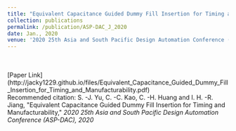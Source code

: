 ```yaml
---
title: "Equivalent Capacitance Guided Dummy Fill Insertion for Timing and Manufacturability"
collection: publications
permalink: /publication/ASP-DAC_J_2020
date: Jan., 2020
venue: '2020 25th Asia and South Pacific Design Automation Conference (ASP-DAC)'
---
```

<br>
<br>
[Paper Link](http://jacky1229.github.io/files/Equivalent_Capacitance_Guided_Dummy_Fill_Insertion_for_Timing_and_Manufacturability.pdf)
<br>
Recommended citation: S. -J. Yu, C. -C. Kao, C. -H. Huang and I. H. -R. Jiang, "Equivalent Capacitance Guided Dummy Fill Insertion for Timing and Manufacturability," <i>2020 25th Asia and South Pacific Design Automation Conference (ASP-DAC)<i>, 2020